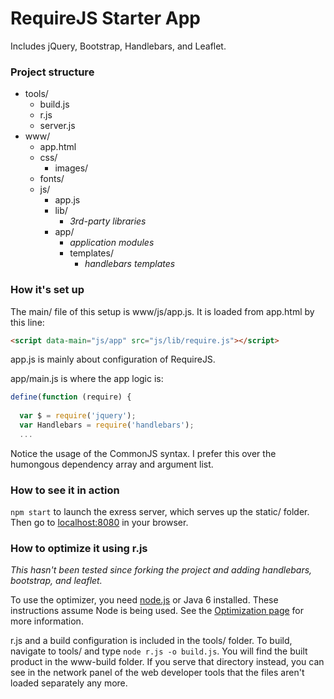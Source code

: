 RequireJS Starter App
=====================

Includes jQuery, Bootstrap, Handlebars, and Leaflet.

### Project structure

- tools/
  - build.js
  - r.js
  - server.js
- www/
  - app.html
  - css/
    - images/
  - fonts/
  - js/
    - app.js
    - lib/
      - *3rd-party libraries*
    - app/
      - *application modules*
      - templates/
        - *handlebars templates*


### How it's set up

The main/ file of this setup is www/js/app.js. It is loaded from app.html by this line:

```html
<script data-main="js/app" src="js/lib/require.js"></script>
```

app.js is mainly about configuration of RequireJS.

app/main.js is where the app logic is:

```javascript
define(function (require) {
  
  var $ = require('jquery');
  var Handlebars = require('handlebars');
  ...
```

Notice the usage of the CommonJS syntax. I prefer this over the humongous dependency array and argument list.

### How to see it in action

`npm start` to launch the exress server, which serves up the static/ folder. Then go to [localhost:8080](http://localhost:8080) in your browser.

### How to optimize it using r.js

*This hasn't been tested since forking the project and adding handlebars, bootstrap, and leaflet.*

To use the optimizer, you need [node.js](http://nodejs.org) or Java 6 installed. These instructions assume Node is being used. See the [Optimization page](http://requirejs.org/docs/optimization.html) for more information.

r.js and a build configuration is included in the tools/ folder. To build, navigate to tools/ and type `node r.js -o build.js`. You will find the built product in the www-build folder. If you serve that directory instead, you can see in the network panel of the web developer tools that the files aren't loaded separately any more.


